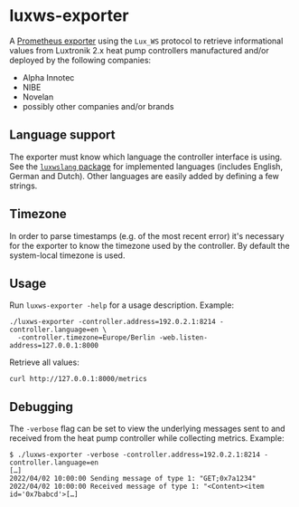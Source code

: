 # luxws-exporter

A [Prometheus exporter][promexporter] using the `Lux_WS` protocol to retrieve
informational values from Luxtronik 2.x heat pump controllers manufactured
and/or deployed by the following companies:

* Alpha Innotec
* NIBE
* Novelan
* possibly other companies and/or brands


## Language support

The exporter must know which language the controller interface is using. See
the [`luxwslang` package](../luxwslang/) for implemented languages (includes
English, German and Dutch). Other languages are easily added by defining a few
strings.


## Timezone

In order to parse timestamps (e.g. of the most recent error) it's necessary for
the exporter to know the timezone used by the controller. By default the
system-local timezone is used.


## Usage

Run `luxws-exporter -help` for a usage description. Example:

```
./luxws-exporter -controller.address=192.0.2.1:8214 -controller.language=en \
  -controller.timezone=Europe/Berlin -web.listen-address=127.0.0.1:8000
```

Retrieve all values:

```
curl http://127.0.0.1:8000/metrics
```


## Debugging

The `-verbose` flag can be set to view the underlying messages sent to and
received from the heat pump controller while collecting metrics. Example:

```console
$ ./luxws-exporter -verbose -controller.address=192.0.2.1:8214 -controller.language=en
[…]
2022/04/02 10:00:00 Sending message of type 1: "GET;0x7a1234"
2022/04/02 10:00:00 Received message of type 1: "<Content><item id='0x7babcd'>[…]
```


[promexporter]: https://prometheus.io/docs/instrumenting/exporters/

